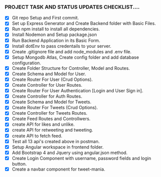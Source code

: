 ### PROJECT TASK AND STATUS UPDATES CHECKLIST....

- [x] Git repo Setup and First commit.
- [x] Set up Express Generator and Create Backend folder with Basic Files.
- [x] Run npm install to install all dependencies.
- [x] Install Nodemon and Setup package.json
- [x] Run Backend Application in its Basic Form.
- [x] Install dotEnv to pass credentails to your server.
- [x] Create .gitignore  file and add node_modules and .env file.
- [x] Setup Mongodb Atlas, Create config folder and add database configuration.
- [x] Create Folder Structure for Controller, Model and Routes.
- [x] Create Schema and Model for User.
- [x] Create Router For User (Crud Options).
- [x] Create Controller for User Routes.
- [x] Create Router For User Authentication [Login and User Sign in].
- [x] Create Controller for Auth Routes.
- [x] Create Schema and Model for Tweets.
- [x] Create Router For Tweets (Crud Options).
- [x] Create Controller for Tweets Routes.
- [x] Create Feed Routes and Controllwers.
- [x] create API for likes and unlike.
- [x] create API for retweeting and tweeting.
- [x] create API to fetch feed.
- [x] Test all 13 api's created above in postman.
- [x] Setup Angular workspace in frontend folder.
- [x] Add Bootstrap 4 and Jquery using angular.json method.
- [x] Create Login Component with username, password fields and login button.
- [x] Create a navbar component for tweet-mania.

